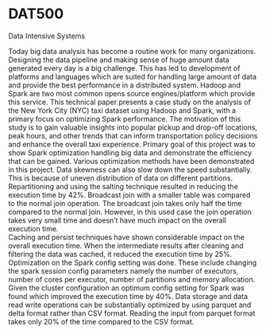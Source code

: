 # DAT500
Data Intensive Systems

Today big data analysis has become a routine work for many organizations. Designing the data pipeline and making sense of huge amount data generated every day is a big challenge. This has led to development of platforms and languages which are suited for handling large amount of data and provide the best performance in a distributed system. Hadoop and Spark are two most common opens source engines/platform which provide this service. This technical paper presents a case study on the analysis of the New York City (NYC) taxi dataset using Hadoop and Spark, with a primary focus on optimizing Spark performance. The motivation of this study is to gain valuable insights into popular pickup and drop-off locations, peak hours, and other trends that can inform transportation policy decisions and enhance the overall taxi experience. Primary goal of this project was to show Spark optimization handling big data and demonstrate the efficiency that can be gained. Various optimization methods have been demonstrated in this project. 
Data skewness can also slow down the speed substantially. This is because of uneven distribution of data on different partitions. Repartitioning and using the salting technique resulted in reducing the execution time by 42%. 
Broadcast join with a smaller table was compared to the normal join operation. The broadcast join takes only half the time compared to the normal join. However, in this used case the join operation takes very small time and doesn’t have much impact on the overall execution time.  
Caching and persist techniques have shown considerable impact on the overall execution time. When the intermediate results after cleaning and filtering the data was cached, it reduced the execution time by 25%. 
Optimization on the Spark config setting was done. These include changing the spark session config parameters namely the number of executors, number of cores per executor, number of partitions and memory allocation. Given the cluster configuration an optimum config setting for Spark was found which improved the execution time by 40%. 
Data storage and data read write operations can be substantially optimized by using parquet and delta format rather than CSV format. Reading the input from parquet format takes only 20% of the time compared to the CSV format. 
